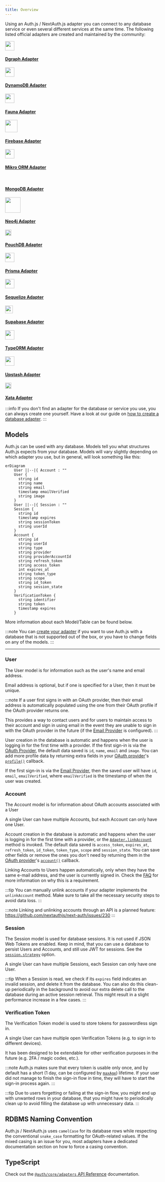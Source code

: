 ```yaml
---
title: Overview
---
```


Using an Auth.js / NextAuth.js adapter you can connect to any database service or even several different services at the same time. The following listed official adapters are created and maintained by the community:

<div class="adapter-card-list">
  <a href="/reference/adapter/dgraph" class="adapter-card">
    <img src="/img/adapters/dgraph.png" width="30" />
    <h4 class="adapter-card__title">Dgraph Adapter</h4>
  </a>
  <a href="/reference/adapter/dynamodb" class="adapter-card">
    <img src="/img/adapters/dynamodb.png" width="30" />
    <h4 class="adapter-card__title">DynamoDB Adapter</h4>
  </a>
  <a href="/reference/adapter/fauna" class="adapter-card">
    <img src="/img/adapters/fauna.png" width="30" />
    <h4 class="adapter-card__title">Fauna Adapter</h4>
  </a>
  <a href="/reference/adapter/firebase" class="adapter-card">
    <img src="/img/adapters/firebase.svg" width="40" />
    <h4 class="adapter-card__title">Firebase Adapter</h4>
  </a>
  <a href="/reference/adapter/mikro-orm" class="adapter-card">
    <img src="/img/adapters/mikro-orm.png" width="30" />
    <h4 class="adapter-card__title">Mikro ORM Adapter</h4>
  </a>
  <a href="/reference/adapter/mongodb" class="adapter-card">
    <img src="/img/adapters/mongodb.svg" width="15" />
    <h4 class="adapter-card__title">MongoDB Adapter</h4>
  </a>
  <a href="/reference/adapter/neo4j" class="adapter-card">
    <img src="/img/adapters/neo4j.svg" width="50" />
    <h4 class="adapter-card__title">Neo4j Adapter</h4>
  </a>
  <a href="/reference/adapter/pouchdb" class="adapter-card">
    <img src="/img/adapters/pouchdb.svg" width="20" />
    <h4 class="adapter-card__title">PouchDB Adapter</h4>
  </a>
  <a href="/reference/adapter/prisma" class="adapter-card">
    <img src="/img/adapters/prisma.svg" width="30" />
    <h4 class="adapter-card__title">Prisma Adapter</h4>
  </a>
  <a href="/reference/adapter/sequelize" class="adapter-card">
    <img src="/img/adapters/sequelize.svg" width="30" />
    <h4 class="adapter-card__title">Sequelize Adapter</h4>
  </a>
  <a href="/reference/adapter/supabase" class="adapter-card">
    <img src="/img/adapters/supabase.svg" width="25" />
    <h4 class="adapter-card__title">Supabase Adapter</h4>
  </a>
  <a href="/reference/adapter/typeorm" class="adapter-card">
    <img src="/img/adapters/typeorm.png" width="30" />
    <h4 class="adapter-card__title">TypeORM Adapter</h4>
  </a>
  <a href="/reference/adapter/upstash-redis" class="adapter-card">
    <img src="/img/adapters/upstash-redis.svg" width="30" />
    <h4 class="adapter-card__title">Upstash Adapter</h4>
  </a>
  <a href="/reference/adapter/xata" class="adapter-card">
    <img src="/img/adapters/xata.svg" width="20" />
    <h4 class="adapter-card__title">Xata Adapter</h4>
  </a>
</div>

:::info
If you don't find an adapter for the database or service you use, you can always create one yourself. Have a look at our guide on [how to create a database adapter](/guides/adapters/creating-a-database-adapter).
:::


## Models


Auth.js can be used with any database. Models tell you what structures Auth.js expects from your database. Models will vary slightly depending on which adapter you use, but in general, will look something like this:

```mermaid
erDiagram
    User ||--|{ Account : ""
    User {
      string id
      string name
      string email
      timestamp emailVerified
      string image
    }
    User ||--|{ Session : ""
    Session {
      string id
      timestamp expires
      string sessionToken
      string userId
    }
    Account {
      string id
      string userId
      string type
      string provider
      string providerAccountId
      string refresh_token
      string access_token
      int expires_at
      string token_type
      string scope
      string id_token
      string session_state
    }
    VerificationToken {
      string identifier
      string token
      timestamp expires
    }
```

More information about each Model/Table can be found below.

:::note
You can [create your adapter](/guides/adapters/creating-a-database-adapter) if you want to use Auth.js with a database that is not supported out of the box, or you have to change fields on any of the models.
:::

---

### User

The User model is for information such as the user's name and email address.

Email address is optional, but if one is specified for a User, then it must be unique.

:::note
If a user first signs in with an OAuth provider, then their email address is automatically populated using the one from their OAuth profile if the OAuth provider returns one.

This provides a way to contact users and for users to maintain access to their account and sign in using email in the event they are unable to sign in with the OAuth provider in the future (if the [Email Provider](/reference/core/providers_email) is configured).
:::

User creation in the database is automatic and happens when the user is logging in for the first time with a provider. 
If the first sign-in is via the [OAuth Provider](/reference/core/providers_oauth), the default data saved is `id`, `name`, `email` and `image`. You can add more profile data by returning extra fields in your [OAuth provider](/guides/providers/custom-provider)'s [`profile()`](/reference/core/providers#profile) callback.

If the first sign-in is via the [Email Provider](/reference/core/providers_email), then the saved user will have `id`, `email`, `emailVerified`, where `emailVerified` is the timestamp of when the user was created.

### Account

The Account model is for information about OAuth accounts associated with a User

A single User can have multiple Accounts, but each Account can only have one User.

Account creation in the database is automatic and happens when the user is logging in for the first time with a provider, or the [`Adapter.linkAccount`](/reference/core/adapters#linkaccount) method is invoked. The default data saved is `access_token`, `expires_at`, `refresh_token`, `id_token`, `token_type`, `scope` and `session_state`. You can save other fields or remove the ones you don't need by returning them in the [OAuth provider](/guides/providers/custom-provider)'s [`account()`](/reference/core/providers#account) callback.

Linking Accounts to Users happen automatically, only when they have the same e-mail address, and the user is currently signed in. Check the [FAQ](/concepts/faq#security) for more information on why this is a requirement.

:::tip
You can manually unlink accounts if your adapter implements the `unlinkAccount` method. Make sure to take all the necessary security steps to avoid data loss.
:::

:::note
Linking and unlinking accounts through an API is a planned feature: https://github.com/nextauthjs/next-auth/issues/230
:::

### Session

The Session model is used for database sessions. It is not used if JSON Web Tokens are enabled. Keep in mind, that you can use a database to persist Users and Accounts, and still use JWT for sessions. See the [`session.strategy`](/reference/configuration/auth-config) option.

A single User can have multiple Sessions, each Session can only have one User.

:::tip
When a Session is read, we check if its `expires` field indicates an invalid session, and delete it from the database. You can also do this clean-up periodically in the background to avoid our extra delete call to the database during an active session retrieval. This might result in a slight performance increase in a few cases.
:::

### Verification Token

The Verification Token model is used to store tokens for passwordless sign in.

A single User can have multiple open Verification Tokens (e.g. to sign in to different devices).

It has been designed to be extendable for other verification purposes in the future (e.g. 2FA / magic codes, etc.).

:::note
Auth.js makes sure that every token is usable only once, and by default has a short (1 day, can be configured by [`maxAge`](/guides/providers/email)) lifetime. If your user did not manage to finish the sign-in flow in time, they will have to start the sign-in process again.
:::

:::tip
Due to users forgetting or failing at the sign-in flow, you might end up with unwanted rows in your database, that you might have to periodically clean up to avoid filling the database up with unnecessary data.
:::

## RDBMS Naming Convention

Auth.js / NextAuth.js uses `camelCase` for its database rows while respecting the conventional `snake_case` formatting for OAuth-related values. If the mixed casing is an issue for you, most adapters have a dedicated documentation section on how to force a casing convention.

## TypeScript

Check out the [`@auth/core/adapters` API Reference](/reference/core/adapters) documentation.
